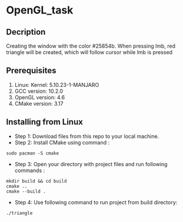 # OpenGL_task
## Decription  
Creating the window with the color #25854b. When pressing lmb, red triangle will be created, which will follow cursor while lmb is pressed  
## Prerequisites  
1. Linux: Kernel: 5.10.23-1-MANJARO  
2. GCC version: 10.2.0  
3. OpenGL version: 4.6  
4. CMake version: 3.17  
## Installing from Linux
* Step 1: Download files from this repo to your local machine.  
* Step 2: Install CMake using command :  
 ```
 sudo pacman -S cmake  
 ```  
* Step 3: Open your directory with project files and run following commands :  
```
mkdir build && cd build  
cmake ..  
cmake --build .  
```
* Step 4: Use following command to run project from build directory:   
```
./triangle 
```
